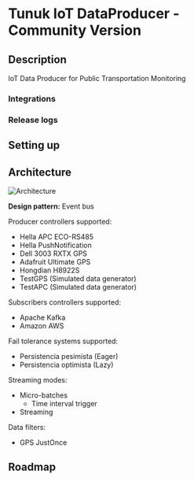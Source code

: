 # Tunuk IoT DataProducer - Community Version
## Description
IoT Data Producer for Public Transportation Monitoring
### Integrations

### Release logs


## Setting up

## Architecture
![Architecture](https://user-images.githubusercontent.com/18171087/124397284-4987ae80-dccc-11eb-9790-fc810cf2ad63.png)

**Design pattern:** Event bus

Producer controllers supported:
* Hella APC ECO-RS485
* Hella PushNotification
* Dell 3003 RXTX GPS
* Adafruit Ultimate GPS
* Hongdian H8922S
* TestGPS (Simulated data generator)
* TestAPC (Simulated data generator)

Subscribers controllers supported:
* Apache Kafka
* Amazon AWS

Fail tolerance systems supported:
* Persistencia pesimista (Eager)
* Persistencia optimista (Lazy)

Streaming modes:
* Micro-batches
  * Time interval trigger
* Streaming


Data filters:
* GPS JustOnce

## Roadmap

